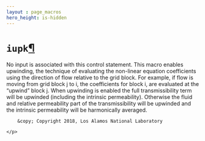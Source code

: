```yaml
---
layout : page_macros
hero_height: is-hidden
---
```


<h1><code class="docutils literal notranslate"><span class="pre">iupk</span></code><a class="headerlink" href="#iupk" title="Permalink to this headline">¶</a></h1>
<p>No input is associated with this control statement. This macro enables upwinding, the technique of evaluating the non-linear equation coefficients using the direction of flow relative to the grid block. For example, if flow is moving from grid block j to i, the coefficients for block i, are evaluated at the “upwind” block j. When upwinding is enabled the full transmissibility term will be upwinded (including the intrinsic permeability). Otherwise the fluid and relative permeability part of the transmissibility will be upwinded and the intrinsic permeability will be harmonically averaged.</p>
  <div role="contentinfo">
    <p>
        
        &copy; Copyright 2018, Los Alamos National Laboratory

    </p>
  </div>